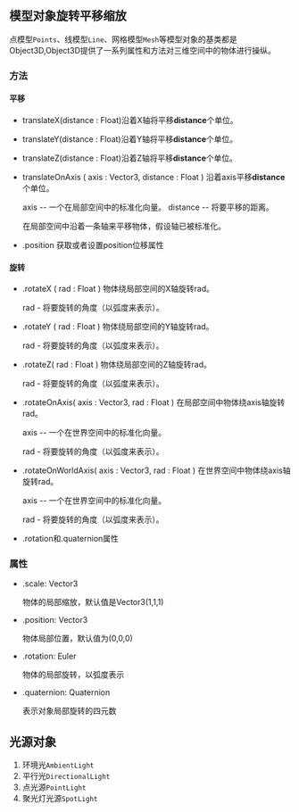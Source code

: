 ## 模型对象旋转平移缩放

点模型`Points`、线模型`Line`、网格模型`Mesh`等模型对象的基类都是Object3D,Object3D提供了一系列属性和方法对三维空间中的物体进行操纵。

### 方法

#### 平移

- translateX(distance : Float)沿着X轴将平移**distance**个单位。

- translateY(distance : Float)沿着Y轴将平移**distance**个单位。

- translateZ(distance : Float)沿着Z轴将平移**distance**个单位。

- translateOnAxis ( axis : Vector3, distance : Float ) 沿着axis平移**distance**个单位。

  axis -- 一个在局部空间中的标准化向量。
  distance -- 将要平移的距离。

  在局部空间中沿着一条轴来平移物体，假设轴已被标准化。

- .position 获取或者设置position位移属性

#### 旋转

- .rotateX ( rad : Float ) 物体绕局部空间的X轴旋转rad。

  rad - 将要旋转的角度（以弧度来表示）。

- .rotateY ( rad : Float ) 物体绕局部空间的Y轴旋转rad。

  rad - 将要旋转的角度（以弧度来表示）。

- .rotateZ( rad : Float ) 物体绕局部空间的Z轴旋转rad。

  rad - 将要旋转的角度（以弧度来表示）。

- .rotateOnAxis( axis : Vector3,  rad : Float ) 在局部空间中物体绕axis轴旋转rad。

  axis -- 一个在世界空间中的标准化向量。

  rad - 将要旋转的角度（以弧度来表示）。

- .rotateOnWorldAxis(  axis : Vector3, rad : Float ) 在世界空间中物体绕axis轴旋转rad。

  axis -- 一个在世界空间中的标准化向量。

  rad - 将要旋转的角度（以弧度来表示）。

- .rotation和.quaternion属性

### 属性

- .scale: Vector3

  物体的局部缩放，默认值是Vector3(1,1,1)

- .position: Vector3

  物体局部位置，默认值为(0,0,0)

- .rotation: Euler

  物体的局部旋转，以弧度表示

- .quaternion: Quaternion

  表示对象局部旋转的四元数

## 光源对象

1. 环境光`AmbientLight`
2. 平行光`DirectionalLight`
3. 点光源`PointLight`
4. 聚光灯光源`SpotLight`
